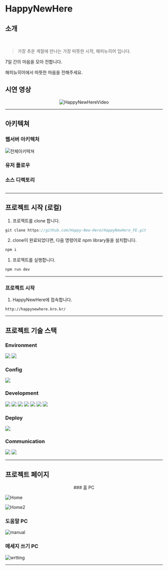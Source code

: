 # HappyNewHere

## 소개
<br>

> 가장 추운 계절에 만나는 가장 따뜻한 시작, 해피뉴히어 입니다.

7일 간의 마음을 모아 전합니다.

해피뉴히어에서 따뜻한 마음을 전해주세요.



## 시연 영상

<div align="center">
 
  ![HappyNewHereVideo](https://github.com/Happy-New-Here/HappyNewHere_FE/assets/96682768/e4fc4f7e-bca0-48b9-8136-458c37531bc4)
</div>

---

## 아키텍쳐

### 웹서버 아키텍처
![전체아키텍쳐](https://github.com/Happy-New-Here/HappyNewHere_FE/assets/96682768/fc94f8b0-1c88-4272-a675-703b90d410cc)


### 유저 플로우


### 소스 디렉토리
```

```

---

## 프로젝트 시작 (로컬)

1. 프로젝트를 clone 합니다.

```jsx
git clone https://github.com/Happy-New-Here/HappyNewHere_FE.git
```

2. clone이 완료되었다면, 다음 명령어로 npm library들을 설치합니다.

```jsx
npm i
```

1. 프로젝트를 실행합니다.

```jsx
npm run dev
```

---

### 프로젝트 시작

1. HappyNewHere에 접속합니다.

```
http://happynewhere.kro.kr/
```
---

## 프로젝트 기술 스택
### Environment
<div>
  
 <img src="https://img.shields.io/badge/visualstudiocode-007ACC?style=for-the-badge&logo=visualstudiocode&logoColor=white">
 <img src="https://img.shields.io/badge/github-181717?style=for-the-badge&logo=github&logoColor=white">

</div>

### Config

<img src="https://img.shields.io/badge/npm-CB3837?style=for-the-badge&logo=npm&logoColor=white">


### Development

<div>
 <img src="https://img.shields.io/badge/javascript-F7DF1E?style=for-the-badge&logo=javascript&logoColor=white">
 <img src="https://img.shields.io/badge/react-61DAFB?style=for-the-badge&logo=react&logoColor=white">
 <img src="https://img.shields.io/badge/vite-646CFF?style=for-the-badge&logo=vite&logoColor=white">
 <img src="https://img.shields.io/badge/axios-5A29E4?style=for-the-badge&logo=axios&logoColor=white">
 <img src="https://img.shields.io/badge/googlemaps-4285F4?style=for-the-badge&logo=googlemaps&logoColor=white">
 <img src="https://img.shields.io/badge/tensorflow.js-FF6F00?style=for-the-badge&logo=tensorflow&logoColor=white">
 <img src="https://img.shields.io/badge/zxing-181717?style=for-the-badge&logo=&logoColor=white">
</div>


### Deploy
<img src="https://img.shields.io/badge/netlify-00C7B7?style=for-the-badge&logo=netlify&logoColor=white">

### Communication
<div>
 <img src="https://img.shields.io/badge/discord-5865F2?style=for-the-badge&logo=discord&logoColor=white">
 <img src="https://img.shields.io/badge/googlemeet-00897B?style=for-the-badge&logo=googlemeet&logoColor=white"> 
</div>


---

## 프로젝트 페이지 

<p align="center">
  ### 홈 PC
  
  ![Home](https://github.com/Happy-New-Here/HappyNewHere_FE/assets/96682768/95a7f5c0-a7e1-49d3-b14f-397b8d08b1e0 )
  
  ![Home2](https://github.com/Happy-New-Here/HappyNewHere_FE/assets/96682768/cf42d13b-4336-41d5-8583-128ed42adbdd )

  ### 도움말 PC
  ![manual](https://github.com/Happy-New-Here/HappyNewHere_FE/assets/96682768/f425407b-0e44-4494-8aaf-b02d82eadafa)


  ### 메세지 쓰기 PC
  ![wrtting](https://github.com/Happy-New-Here/HappyNewHere_FE/assets/96682768/ce5a2be5-50c7-43d3-8c01-ba843e472a97)


</p>

---
